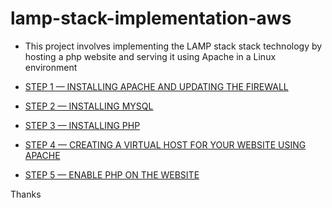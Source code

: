 # lamp-stack-implementation-aws

- This project involves implementing the LAMP stack stack technology by hosting a php website and serving it using Apache in a Linux environment

- [STEP 1 — INSTALLING APACHE AND UPDATING THE FIREWALL](installing-apache-and-updating-the-firewall.md)
- [STEP 2 — INSTALLING MYSQL](installing-mysql.md)
- [STEP 3 — INSTALLING PHP](installing-PHP.md)
- [STEP 4 — CREATING A VIRTUAL HOST FOR YOUR WEBSITE USING APACHE](create-virtal-hosts-using-apache.md)
- [STEP 5 — ENABLE PHP ON THE WEBSITE](enable-PHP.md)


Thanks
